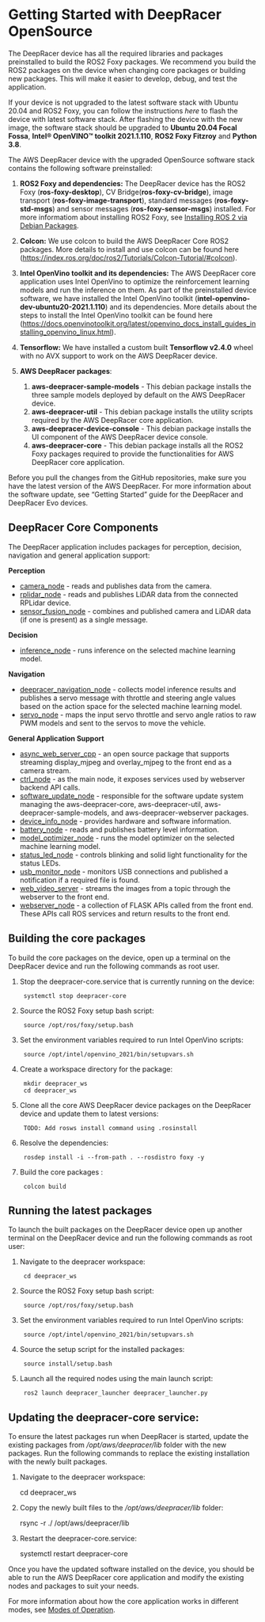 # Getting Started with DeepRacer OpenSource

The DeepRacer device has all the required libraries and packages preinstalled to build 
the ROS2 Foxy packages. We recommend you build the ROS2 packages on the device when 
changing core packages or building new packages. This will make it easier to develop, 
debug, and test the application.

If your device is not upgraded to the latest software stack with Ubuntu 20.04 and ROS2 
Foxy, you can follow the instructions *here* to flash the device with latest software 
stack. After flashing the device with the new image, the software stack should be 
upgraded to **Ubuntu 20.04 Focal Fossa**, **Intel® OpenVINO™ toolkit 2021.1.110**, 
**ROS2 Foxy Fitzroy** and **Python 3.8**.

The AWS DeepRacer device with the upgraded OpenSource software stack contains the 
following software preinstalled:

1. **ROS2 Foxy and dependencies:** The DeepRacer device has the ROS2 Foxy 
(**ros-foxy-desktop**), CV Bridge(**ros-foxy-cv-bridge**), image transport 
(**ros-foxy-image-transport**), standard messages (**ros-foxy-std-msgs**) and sensor 
messages (**ros-foxy-sensor-msgs**) installed. For more informatiom about
installing ROS2 Foxy, see [Installing ROS 2 via Debian Packages](https://index.ros.org/doc/ros2/Installation/Foxy/Linux-Install-Debians/).

1. **Colcon:** We use colcon to build the AWS DeepRacer Core ROS2 packages. More 
details to install and use colcon can be found here (https://index.ros.org/doc/ros2/Tutorials/Colcon-Tutorial/#colcon).

1. **Intel OpenVino toolkit and its dependencies:** The AWS DeepRacer core application 
uses Intel OpenVino to optimize the reinforcement learning models and run the inference 
on them. As part of the preinstalled device software, we have installed the Intel 
OpenVino toolkit (**intel-openvino-dev-ubuntu20-2021.1.110**) and its dependencies. 
More details about the steps to install the Intel OpenVino toolkit can be found here 
(https://docs.openvinotoolkit.org/latest/openvino_docs_install_guides_installing_openvino_linux.html).

1. **Tensorflow:** We have installed a custom built **Tensorflow v2.4.0** wheel with no 
AVX support to work on the AWS DeepRacer device. 

1. **AWS DeepRacer packages**:
    1. **aws-deepracer-sample-models** - This debian package installs the three sample 
    models deployed by default on the AWS DeepRacer device.
    2. **aws-deepracer-util** - This debian package installs the utility scripts 
    required by the AWS DeepRacer core application.
    3. **aws-deepracer-device-console** - This debian package installs the UI component 
    of the AWS DeepRacer device console.
    4. **aws-deepracer-core** - This debian package installs all the ROS2 Foxy packages 
    required to provide the functionalities for AWS DeepRacer core application. 

Before you pull the changes from the GitHub repositories, make sure you have the latest 
version of the AWS DeepRacer. For more information about the software update, see 
“Getting Started” guide for the DeepRacer and DeepRacer Evo devices.

## DeepRacer Core Components

The DeepRacer application includes packages for perception, decision, navigation and general application support:

**Perception**

* [camera_node](https://github.com/aws-racer/aws-deepracer-camera-pkg) - reads and publishes data from the camera. 
* [rplidar_node](https://github.com/aws-racer/aws-deepracer-sensor-fusion-pkg) - reads and publishes LiDAR data from the connected RPLidar device.
* [sensor_fusion_node](https://github.com/aws-racer/aws-deepracer-sensor-fusion-pkg) - combines and published camera and LiDAR data (if one is present) as a single message.

**Decision**

* [inference_node](https://github.com/aws-racer/aws-deepracer-inference-pkg) - runs inference on the selected machine learning model.

**Navigation**

* [deepracer_navigation_node](https://github.com/aws-racer/aws-deepracer-navigation-pkg) - collects model inference results and publishes a servo message with throttle and steering angle values based on the action space for the selected machine learning model.
* [servo_node](https://github.com/aws-racer/aws-deepracer-servo-pkg) - maps the input servo throttle and servo angle ratios to raw PWM models and sent to the servos to move the vehicle.

**General Application Support**

* [async_web_server_cpp](https://github.com/aws-racer/aws-deepracer-webserver-pkg) - an open source package that supports streaming display_mjpeg and overlay_mjpeg to the front end as a camera stream.
* [ctrl_node](https://github.com/aws-racer/aws-deepracer-ctrl-pkg) - as the main node, it exposes services used by webserver backend API calls.
* [software_update_node](https://github.com/aws-racer/webserver_pkg) - responsible for the software update system managing the aws-deepracer-core, aws-deepracer-util, aws-deepracer-sample-models, and aws-deepracer-webserver packages.
* [device_info_node](https://github.com/aws-racer/aws-deepracer-device-info-pkg) - provides hardware and software information.
* [battery_node](https://github.com/aws-racer/i2c_pkg) - reads and publishes battery level information.
* [model_optimizer_node](https://github.com/aws-racer/aws-deepracer-model-optimizer-pkg) - runs the model optimizer on the selected machine learning model.
* [status_led_node](https://github.com/aws-racer/aws-deepracer-status-led-pkg) - controls blinking and solid light functionality for the status LEDs. 
* [usb_monitor_node](https://github.com/aws-racer/aws-deepracer-usb-monitor-pkg) - monitors USB connections and published a notification if a required file is found. 
* [web_video_server](https://github.com/aws-racer/aws-deepracer-webserver-pkg) - streams the images from a topic through the webserver to the front end.
* [webserver_node](https://github.com/aws-racer/aws-deepracer-webserver-pkg) - a collection of FLASK APIs called from the front end. These APIs call ROS services and return results to the front end.

## Building the core packages

To build the core packages on the device, open up a terminal on the DeepRacer device and run the following commands as root user.

1. Stop the deepracer-core.service that is currently running on the device:

        systemctl stop deepracer-core

1. Source the ROS2 Foxy setup bash script:

        source /opt/ros/foxy/setup.bash 

1. Set the environment variables required to run Intel OpenVino scripts:

        source /opt/intel/openvino_2021/bin/setupvars.sh

1. Create a workspace directory for the package:

        mkdir deepracer_ws
        cd deepracer_ws

1. Clone all the core AWS DeepRacer device packages on the DeepRacer device and update them to latest versions:

        TODO: Add rosws install command using .rosinstall

1. Resolve the dependencies:

        rosdep install -i --from-path . --rosdistro foxy -y

1. Build the core packages :

        colcon build

## Running the latest packages

To launch the built packages on the DeepRacer device open up another terminal on the DeepRacer device and run the following commands as root user:

1. Navigate to the deepracer workspace:

        cd deepracer_ws

1. Source the ROS2 Foxy setup bash script:

        source /opt/ros/foxy/setup.bash 

1. Set the environment variables required to run Intel OpenVino scripts:

        source /opt/intel/openvino_2021/bin/setupvars.sh

1. Source the setup script for the installed packages:

        source install/setup.bash 

1. Launch all the required nodes using the main launch script:

        ros2 launch deepracer_launcher deepracer_launcher.py


## Updating the deepracer-core service:

To ensure the latest packages run when DeepRacer is started, update the existing packages from */opt/aws/deepracer/lib* folder with the new packages. Run the following commands to replace the existing installation with the newly built packages.


1. Navigate to the deepracer workspace:

    cd deepracer_ws

1. Copy the newly built files to the */opt/aws/deepracer/lib* folder:

    rsync -r ./ /opt/aws/deepracer/lib

1. Restart the deepracer-core.service:

    systemctl restart deepracer-core

Once you have the updated software installed on the device, you should be able to run the AWS DeepRacer core application and modify the existing nodes and packages to suit your needs.

For more information about how the core application works in different
modes, see [Modes of Operation](modes-of-operation.md).